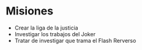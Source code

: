 # Misiones

* Crear la liga de la justicia
* Investigar los trabajos del Joker
* Tratar de investigar que trama el Flash Rerverso 

